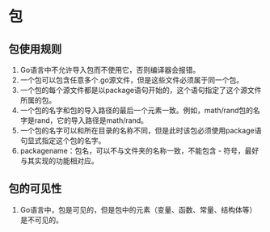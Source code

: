 # 包
## 包使用规则
1. Go语言中不允许导入包而不使用它，否则编译器会报错。
2. 一个包可以包含任意多个.go源文件，但是这些文件必须属于同一个包。
3. 一个包的每个源文件都是以package语句开始的，这个语句指定了这个源文件所属的包。
4. 一个包的名字和包的导入路径的最后一个元素一致。例如，math/rand包的名字是rand，它的导入路径是math/rand。
5. 一个包的名字可以和所在目录的名称不同，但是此时该包必须使用package语句显式指定这个包的名字。
6. packagename：包名，可以不与文件夹的名称一致，不能包含 - 符号，最好与其实现的功能相对应。

## 包的可见性
1. Go语言中，包是可见的，但是包中的元素（变量、函数、常量、结构体等）是不可见的。
